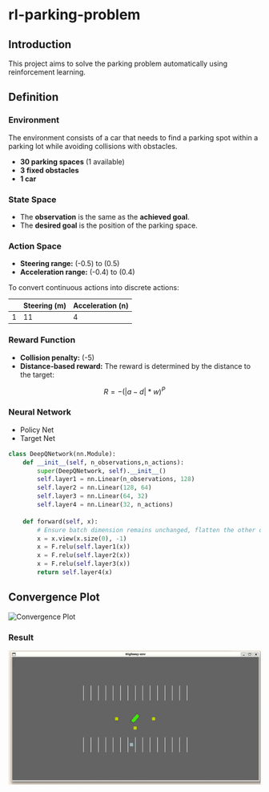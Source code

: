 # rl-parking-problem

## Introduction
This project aims to solve the parking problem automatically using reinforcement learning.

## Definition

### Environment
The environment consists of a car that needs to find a parking spot within a parking lot while avoiding collisions with obstacles.

- **30 parking spaces** (1 available)
- **3 fixed obstacles**
- **1 car**

### State Space
- The **observation** is the same as the **achieved goal**.  
- The **desired goal** is the position of the parking space.

### Action Space
- **Steering range:** \(-0.5\) to \(0.5\)  
- **Acceleration range:** \(-0.4\) to \(0.4\)  

To convert continuous actions into discrete actions:  

|   | **Steering (m)** | **Acceleration (n)** |
|---|------------------|----------------------|
| 1 | 11              | 4                    |

### Reward Function
- **Collision penalty:** \(-5\)  
- **Distance-based reward:** The reward is determined by the distance to the target:

$$ R = -(|a - d| * w)^P $$

### Neural Network
* Policy Net
* Target Net

```python
class DeepQNetwork(nn.Module):
    def __init__(self, n_observations,n_actions):
        super(DeepQNetwork, self).__init__()
        self.layer1 = nn.Linear(n_observations, 128)
        self.layer2 = nn.Linear(128, 64)
        self.layer3 = nn.Linear(64, 32)
        self.layer4 = nn.Linear(32, n_actions)

    def forward(self, x):
        # Ensure batch dimension remains unchanged, flatten the other dimensions
        x = x.view(x.size(0), -1)  
        x = F.relu(self.layer1(x))
        x = F.relu(self.layer2(x))
        x = F.relu(self.layer3(x))
        return self.layer4(x)
```

## Convergence Plot
<img src="./images/plot.png" width="50%" alt="Convergence Plot">

### Result
![result](./images/output.gif)
